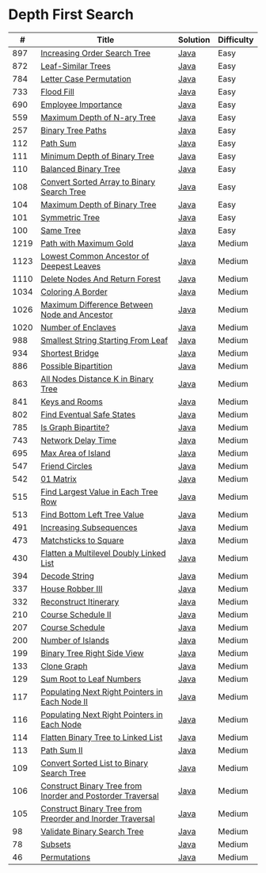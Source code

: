 Depth First Search
========

| # | Title | Solution | Difficulty |
|---| ----- | -------- | ---------- |
|897|[Increasing Order Search Tree](https://leetcode.com/problems/increasing-order-search-tree/)|[Java](src/easy/IncreasingOrderSearchTree.java)|Easy|
|872|[Leaf-Similar Trees](https://leetcode.com/problems/leaf-similar-trees/)|[Java](src/easy/LeafSimilarTrees.java)|Easy|
|784|[Letter Case Permutation](https://leetcode.com/problems/letter-case-permutation/)|[Java](src/easy/LetterCasePermutation.java)|Easy|
|733|[Flood Fill](https://leetcode.com/problems/flood-fill/)|[Java](src/easy/FloodFill.java)|Easy|
|690|[Employee Importance](https://leetcode.com/problems/employee-importance/)|[Java](src/easy/EmployeeImportance.java)|Easy|
|559|[Maximum Depth of N-ary Tree](https://leetcode.com/problems/maximum-depth-of-n-ary-tree/)|[Java](src/easy/MaximumDepthOfNAryTree.java)|Easy|
|257|[Binary Tree Paths](https://leetcode.com/problems/binary-tree-paths/)|[Java](src/easy/BinaryTreePaths.java)|Easy|
|112|[Path Sum](https://leetcode.com/problems/path-sum/)|[Java](src/easy/PathSum.java)|Easy|
|111|[Minimum Depth of Binary Tree](https://leetcode.com/problems/minimum-depth-of-binary-tree/)|[Java](src/easy/MinimumDepthOfBinaryTree.java)|Easy|
|110|[Balanced Binary Tree](https://leetcode.com/problems/balanced-binary-tree/)|[Java](src/easy/BalancedBinaryTree.java)|Easy|
|108|[Convert Sorted Array to Binary Search Tree](https://leetcode.com/problems/convert-sorted-array-to-binary-search-tree/)|[Java](src/easy/ConvertSortedArrayToBinarySearchTree.java)|Easy|
|104|[Maximum Depth of Binary Tree](https://leetcode.com/problems/maximum-depth-of-binary-tree/)|[Java](src/easy/MaximumDepthOfBinaryTree.java)|Easy|
|101|[Symmetric Tree](https://leetcode.com/problems/symmetric-tree/)|[Java](src/easy/SymmetricTree.java)|Easy|
|100|[Same Tree](https://leetcode.com/problems/same-tree/)|[Java](src/easy/SameTree.java)|Easy|
|1219|[Path with Maximum Gold](https://leetcode.com/problems/path-with-maximum-gold/)|[Java](src/medium/PathWithMaximumGold.java)|Medium|
|1123|[Lowest Common Ancestor of Deepest Leaves](https://leetcode.com/problems/lowest-common-ancestor-of-deepest-leaves/)|[Java](src/medium/LowestCommonAncestorOfDeepestLeaves.java)|Medium|
|1110|[Delete Nodes And Return Forest](https://leetcode.com/problems/delete-nodes-and-return-forest/)|[Java](src/medium/DeleteNodesAndReturnForest.java)|Medium|
|1034|[Coloring A Border](https://leetcode.com/problems/coloring-a-border/)|[Java](src/medium/ColoringABorder.java)|Medium|
|1026|[Maximum Difference Between Node and Ancestor](https://leetcode.com/problems/maximum-difference-between-node-and-ancestor/)|[Java](src/medium/MaximumDifferenceBetweenNodeAndAncestor.java)|Medium|
|1020|[Number of Enclaves](https://leetcode.com/problems/number-of-enclaves/)|[Java](src/medium/NumberOfEnclaves.java)|Medium|
|988|[Smallest String Starting From Leaf](https://leetcode.com/problems/smallest-string-starting-from-leaf/)|[Java](src/medium/SmallestStringStartingFromLeaf.java)|Medium|
|934|[Shortest Bridge](https://leetcode.com/problems/shortest-bridge/)|[Java](src/medium/ShortestBridge.java)|Medium|
|886|[Possible Bipartition](https://leetcode.com/problems/possible-bipartition/)|[Java](src/medium/PossibleBipartition.java)|Medium|
|863|[All Nodes Distance K in Binary Tree](https://leetcode.com/problems/all-nodes-distance-k-in-binary-tree/)|[Java](src/medium/AllNodesDistanceKInBinaryTree.java)|Medium|
|841|[Keys and Rooms](https://leetcode.com/problems/keys-and-rooms/)|[Java](src/medium/KeysAndRooms.java)|Medium|
|802|[Find Eventual Safe States](https://leetcode.com/problems/find-eventual-safe-states/)|[Java](src/medium/FindEventualSafeStates.java)|Medium|
|785|[Is Graph Bipartite?](https://leetcode.com/problems/is-graph-bipartite/)|[Java](src/medium/IsGraphBipartite.java)|Medium|
|743|[Network Delay Time](https://leetcode.com/problems/network-delay-time/)|[Java](src/medium/NetworkDelayTime.java)|Medium|
|695|[Max Area of Island](https://leetcode.com/problems/max-area-of-island/)|[Java](src/medium/MaxAreaOfIsland.java)|Medium|
|547|[Friend Circles](https://leetcode.com/problems/friend-circles/)|[Java](src/medium/FriendCircles.java)|Medium|
|542|[01 Matrix](https://leetcode.com/problems/01-matrix/)|[Java](src/medium/ZeroOneMatrix.java)|Medium|
|515|[Find Largest Value in Each Tree Row](https://leetcode.com/problems/find-largest-value-in-each-tree-row/)|[Java](src/medium/FindLargestValueInEachTreeRow.java)|Medium|
|513|[Find Bottom Left Tree Value](https://leetcode.com/problems/find-bottom-left-tree-value/)|[Java](src/medium/FindBottomLeftTreeValue.java)|Medium|
|491|[Increasing Subsequences](https://leetcode.com/problems/increasing-subsequences/)|[Java](src/medium/IncreasingSubsequences.java)|Medium|
|473|[Matchsticks to Square](https://leetcode.com/problems/matchsticks-to-square/)|[Java](src/medium/MatchsticksToSquare.java)|Medium|
|430|[Flatten a Multilevel Doubly Linked List](https://leetcode.com/problems/flatten-a-multilevel-doubly-linked-list/)|[Java](src/medium/FlattenMultilevelDoublyLinkedList.java)|Medium|
|394|[Decode String](https://leetcode.com/problems/decode-string/)|[Java](src/medium/DecodeString.java)|Medium|
|337|[House Robber III](https://leetcode.com/problems/house-robber-iii/)|[Java](src/medium/HouseRobberIII.java)|Medium|
|332|[Reconstruct Itinerary](https://leetcode.com/problems/reconstruct-itinerary/)|[Java](src/medium/ReconstructItinerary.java)|Medium|
|210|[Course Schedule II](https://leetcode.com/problems/course-schedule-ii/)|[Java](src/medium/CourseScheduleII.java)|Medium|
|207|[Course Schedule](https://leetcode.com/problems/course-schedule/)|[Java](src/medium/CourseSchedule.java)|Medium|
|200|[Number of Islands](https://leetcode.com/problems/number-of-islands/)|[Java](src/medium/NumberOfIslands.java)|Medium|
|199|[Binary Tree Right Side View](https://leetcode.com/problems/binary-tree-right-side-view/)|[Java](src/medium/BinaryTreeRightSideView.java)|Medium|
|133|[Clone Graph](https://leetcode.com/problems/clone-graph/)|[Java](src/medium/CloneGraph.java)|Medium|
|129|[Sum Root to Leaf Numbers](https://leetcode.com/problems/sum-root-to-leaf-numbers/)|[Java](src/medium/SumRootToLeafNumbers.java)|Medium|
|117|[Populating Next Right Pointers in Each Node II](https://leetcode.com/problems/populating-next-right-pointers-in-each-node-ii/)|[Java](src/medium/PopulatingNextRightPointersInEachNodeII.java)|Medium|
|116|[Populating Next Right Pointers in Each Node](https://leetcode.com/problems/populating-next-right-pointers-in-each-node/)|[Java](src/medium/PopulatingNextRightPointersInEachNode.java)|Medium|
|114|[Flatten Binary Tree to Linked List](https://leetcode.com/problems/flatten-binary-tree-to-linked-list/)|[Java](src/medium/FlattenBinaryTreeToLinkedList.java)|Medium|
|113|[Path Sum II](https://leetcode.com/problems/path-sum-ii/)|[Java](src/medium/PathSumII.java)|Medium|
|109|[Convert Sorted List to Binary Search Tree](https://leetcode.com/problems/convert-sorted-list-to-binary-search-tree/)|[Java](src/medium/ConvertSortedListToBinarySearchTree.java)|Medium|
|106|[Construct Binary Tree from Inorder and Postorder Traversal](https://leetcode.com/problems/construct-binary-tree-from-inorder-and-postorder-traversal/)|[Java](src/medium/ConstructBinaryTreeFromInorderAndPostorderTraversal.java)|Medium|
|105|[Construct Binary Tree from Preorder and Inorder Traversal](https://leetcode.com/problems/construct-binary-tree-from-preorder-and-inorder-traversal/)|[Java](src/medium/ConstructBinaryTreeFromPreorderAndInorderTraversal.java)|Medium|
|98|[Validate Binary Search Tree](https://leetcode.com/problems/validate-binary-search-tree/)|[Java](src/medium/ValidateBinarySearchTree.java)|Medium|
|78|[Subsets](https://leetcode.com/problems/subsets/)|[Java](src/medium/Subsets.java)|Medium|
|46|[Permutations](https://leetcode.com/problems/permutations/)|[Java](src/medium/Permutations.java)|Medium|
